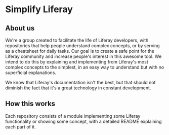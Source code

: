 # Simplify Liferay

## About us
We're a group created to facilitate the life of Liferay developers, with repositories that help people understand complex concepts, or by serving as a cheatsheet for daily tasks. Our goal is to create a safe point for the Liferay community and increase people's interest in this awesome tool. We intend to do this by explaining and implementing from Liferay's most complex concepts to the simplest, in an easy way to understand but with no superficial explanations.

We know that Liferay's documentation isn't the best, but that should not diminish the fact that it's a great technology in constant development.

## How this works
Each repository consists of a module implementing some Liferay functionality or showing some concept, with a detailed README explaining each part of it.
